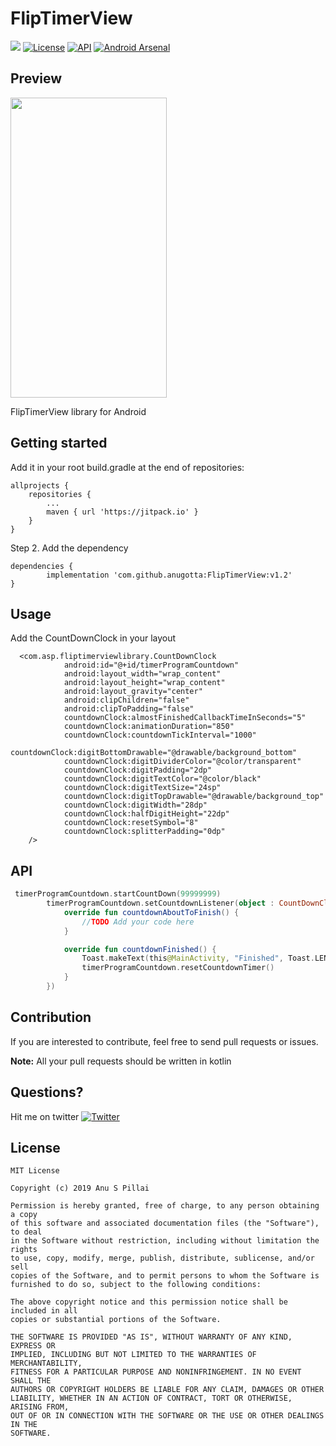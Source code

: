 # FlipTimerView
[![](https://jitpack.io/v/anugotta/FlipTimerView.svg)](https://jitpack.io/#anugotta/FlipTimerView)
[![License](http://img.shields.io/badge/license-MIT-green.svg?style=flat)]()
[![API](https://img.shields.io/badge/API-16%2B-brightgreen.svg?style=flat)](https://android-arsenal.com/api?level=16)
[![Android Arsenal]( https://img.shields.io/badge/Android%20Arsenal-FlipTimerView-green.svg?style=flat )]( https://android-arsenal.com/details/1/7634 )


## Preview
<img src="imgs/preview.gif" width="250" height="480"/>


FlipTimerView library for Android

## Getting started
Add it in your root build.gradle at the end of repositories:

	allprojects {
		repositories {
			...
			maven { url 'https://jitpack.io' }
		}
	}
Step 2. Add the dependency

	dependencies {
	        implementation 'com.github.anugotta:FlipTimerView:v1.2'
	}
  

## Usage
Add the CountDownClock in your layout

```
  <com.asp.fliptimerviewlibrary.CountDownClock
            android:id="@+id/timerProgramCountdown"
            android:layout_width="wrap_content"
            android:layout_height="wrap_content"
            android:layout_gravity="center"
            android:clipChildren="false"
            android:clipToPadding="false"
            countdownClock:almostFinishedCallbackTimeInSeconds="5"
            countdownClock:animationDuration="850"
            countdownClock:countdownTickInterval="1000"
            countdownClock:digitBottomDrawable="@drawable/background_bottom"
            countdownClock:digitDividerColor="@color/transparent"
            countdownClock:digitPadding="2dp"
            countdownClock:digitTextColor="@color/black"
            countdownClock:digitTextSize="24sp"
            countdownClock:digitTopDrawable="@drawable/background_top"
            countdownClock:digitWidth="28dp"
            countdownClock:halfDigitHeight="22dp"
            countdownClock:resetSymbol="8"
            countdownClock:splitterPadding="0dp"
    />
```

## API
```kotlin
 timerProgramCountdown.startCountDown(99999999)
        timerProgramCountdown.setCountdownListener(object : CountDownClock.CountdownCallBack {
            override fun countdownAboutToFinish() {
                //TODO Add your code here
            }

            override fun countdownFinished() {
                Toast.makeText(this@MainActivity, "Finished", Toast.LENGTH_SHORT).show()
                timerProgramCountdown.resetCountdownTimer()
            }
        })
```

## Contribution

If you are interested to contribute, feel free to send pull requests or issues.

**Note:** All your pull requests should be written in kotlin

## Questions?
Hit me on twitter [![Twitter](https://img.shields.io/badge/Twitter-@as_pillai-blue.svg?style=flat)](https://twitter.com/as_pillai)

## License

    MIT License

    Copyright (c) 2019 Anu S Pillai

    Permission is hereby granted, free of charge, to any person obtaining a copy
    of this software and associated documentation files (the "Software"), to deal
    in the Software without restriction, including without limitation the rights
    to use, copy, modify, merge, publish, distribute, sublicense, and/or sell
    copies of the Software, and to permit persons to whom the Software is
    furnished to do so, subject to the following conditions:

    The above copyright notice and this permission notice shall be included in all
    copies or substantial portions of the Software.

    THE SOFTWARE IS PROVIDED "AS IS", WITHOUT WARRANTY OF ANY KIND, EXPRESS OR
    IMPLIED, INCLUDING BUT NOT LIMITED TO THE WARRANTIES OF MERCHANTABILITY,
    FITNESS FOR A PARTICULAR PURPOSE AND NONINFRINGEMENT. IN NO EVENT SHALL THE
    AUTHORS OR COPYRIGHT HOLDERS BE LIABLE FOR ANY CLAIM, DAMAGES OR OTHER
    LIABILITY, WHETHER IN AN ACTION OF CONTRACT, TORT OR OTHERWISE, ARISING FROM,
    OUT OF OR IN CONNECTION WITH THE SOFTWARE OR THE USE OR OTHER DEALINGS IN THE
    SOFTWARE.

